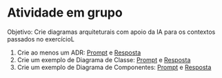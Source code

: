 # Atividade em grupo

Objetivo: Crie diagramas arquiteturais com apoio da IA para os contextos passados no exercícioL

1. Crie ao menos um ADR: [Prompt](01-ADR-Pergunta.md) e [Resposta](01-ADR-Resposta.md)
2. Crie um exemplo de Diagrama de Classe: [Prompt](02-DIAGRAMA-CLASSE-Pergunta.md) e [Resposta](02-DIAGRAMA-CLASSE-Resposta.md)
3. Crie um exemplo de Diagrama de Componentes: [Prompt](03-DIAGRAMA-COMPONENTES-Pergunta.md) e [Resposta](03-DIAGRAMA-COMPONENTES-Resposta.md)
